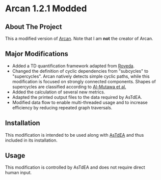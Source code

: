 # Arcan 1.2.1 Modded

## About The Project
This a modified version of [Arcan](https://gitlab.com/essere.lab.public/arcan). Note that I am **not** the creator of Arcan.

## Major Modifications
* Added a TD quantification framework adapted from [Roveda](https://boa.unimib.it/handle/10281/199005).
* Changed the definition of cyclic dependencies from "subcycles" to "supercycles". Arcan natively detects simple cyclic paths, while this modification is focused on strongly connected components. Shapes of supercycles are classified according to [Al-Mutawa et al.](https://ieeexplore.ieee.org/abstract/document/6824106)
* Added the calculation of several new metrics.
* Adapted the printed output files to the data required by AsTdEA.
* Modified data flow to enable multi-threaded usage and to increase efficiency by reducing repeated graph traversals.

## Installation
This modification is intended to be used along with [AsTdEA](https://github.com/PhilippGnoyke/AsTdEA) and thus included in its installation.

## Usage
This modification is controlled by AsTdEA and does not require direct human input.
